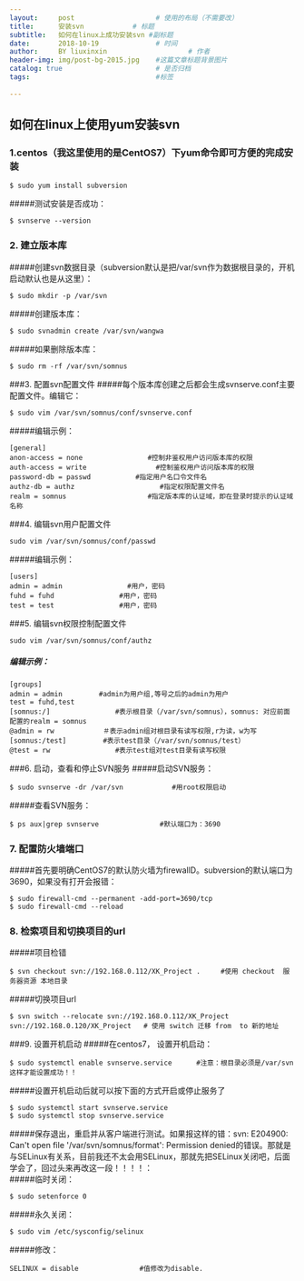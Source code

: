 ```yaml
---
layout:     post                    # 使用的布局（不需要改）
title:      安装svn            # 标题 
subtitle:   如何在linux上成功安装svn #副标题
date:       2018-10-19              # 时间
author:     BY liuxinxin                    # 作者
header-img: img/post-bg-2015.jpg    #这篇文章标题背景图片
catalog: true                       # 是否归档
tags:                               #标签
   
---
```

## 如何在linux上使用yum安装svn
### 1.centos（我这里使用的是CentOS7）下yum命令即可方便的完成安装
```
$ sudo yum install subversion  
```   
#####测试安装是否成功：  
```
$ svnserve --version
```
### 2. 建立版本库 
#####创建svn数据目录（subversion默认是把/var/svn作为数据根目录的，开机启动默认也是从这里）：  
```
$ sudo mkdir -p /var/svn  
```
#####创建版本库：  
```
$ sudo svnadmin create /var/svn/wangwa  
```
#####如果删除版本库：  
```
$ sudo rm -rf /var/svn/somnus 
``` 
###3. 配置svn配置文件
#####每个版本库创建之后都会生成svnserve.conf主要配置文件。编辑它：  
```
$ sudo vim /var/svn/somnus/conf/svnserve.conf  
```
#####编辑示例：  
```
[general]
anon-access = none                #控制非鉴权用户访问版本库的权限
auth-access = write                 #控制鉴权用户访问版本库的权限
password-db = passwd           #指定用户名口令文件名
authz-db = authz                     #指定权限配置文件名
realm = somnus                    #指定版本库的认证域，即在登录时提示的认证域名称
```
###4. 编辑svn用户配置文件
```
sudo vim /var/svn/somnus/conf/passwd 
``` 
#####编辑示例：  
```
[users]
admin = admin                #用户，密码
fuhd = fuhd                #用户，密码
test = test                #用户，密码
```
###5. 编辑svn权限控制配置文件
```
sudo vim /var/svn/somnus/conf/authz   
```
##### 编辑示例：
```
[groups]
admin = admin         #admin为用户组,等号之后的admin为用户
test = fuhd,test
[somnus:/]                #表示根目录（/var/svn/somnus），somnus: 对应前面配置的realm = somnus
@admin = rw            ＃表示admin组对根目录有读写权限,r为读，w为写
[somnus:/test]         #表示test目录（/var/svn/somnus/test）
@test = rw                #表示test组对test目录有读写权限  
```

###6. 启动，查看和停止SVN服务
#####启动SVN服务：  
```# -d : 守护进程  -r : svn数据根目录   
$ sudo svnserve -dr /var/svn            #用root权限启动   
```  
#####查看SVN服务：  
```
$ ps aux|grep svnserve               #默认端口为：3690
```
### 7. 配置防火墙端口
#####首先要明确CentOS7的默认防火墙为firewallD。subversion的默认端口为3690，如果没有打开会报错：   
```
$ sudo firewall-cmd --permanent -add-port=3690/tcp
$ sudo firewall-cmd --reload
```

### 8. 检索项目和切换项目的url
#####项目检错   
```
$ svn checkout svn://192.168.0.112/XK_Project .     #使用 checkout  服务器资源 本地目录
```

#####切换项目url   
```
$ svn switch --relocate svn://192.168.0.112/XK_Project svn://192.168.0.120/XK_Project   # 使用 switch 迁移 from  to 新的地址
```


###9. 设置开机启动
#####在centos7， 设置开机启动：   
```
$ sudo systemctl enable svnserve.service      #注意：根目录必须是/var/svn 这样才能设置成功！！
```
#####设置开机启动后就可以按下面的方式开启或停止服务了
```
$ sudo systemctl start svnserve.service
$ sudo systemctl stop svnserve.service
```   
#####保存退出，重启并从客户端进行测试。如果报这样的错：svn: E204900: Can't open file '/var/svn/somnus/format': Permission denied的错误。那就是与SELinux有关系，目前我还不太会用SELinux，那就先把SELinux关闭吧，后面学会了，回过头来再改这一段！！！！：  
#####临时关闭：   
```
$ sudo setenforce 0
```
#####永久关闭：  
```
$ sudo vim /etc/sysconfig/selinux
```

#####修改：  
```
SELINUX = disable               #值修改为disable.
```

